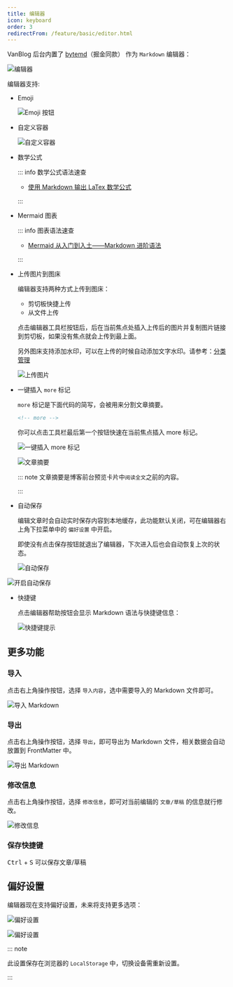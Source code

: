 ```yaml
---
title: 编辑器
icon: keyboard
order: 3
redirectFrom: /feature/basic/editor.html
---
```


VanBlog 后台内置了 [bytemd](https://github.com/bytedance/bytemd)（掘金同款） 作为 `Markdown` 编辑器：

![编辑器](https://www.mereith.com/static/img/e0ce4ddda865c9b7827983a219468599.clipboard-2022-09-06.png)

编辑器支持:

- Emoji

  ![Emoji 按钮](https://www.mereith.com/static/img/42353fbbc0660940e238c4da9b8017cf.clipboard-2022-09-08.png)

- 自定义容器

  ![自定义容器](https://www.mereith.com/static/img/9880f893a308699193671ff3b74f246c.clipboard-2022-09-07.png)

- 数学公式

  ::: info 数学公式语法速查

  - [使用 Markdown 输出 LaTex 数学公式](https://zhuanlan.zhihu.com/p/59412540)

  :::

- Mermaid 图表

  ::: info 图表语法速查

  - [Mermaid 从入门到入土——Markdown 进阶语法](https://zhuanlan.zhihu.com/p/355997933)

  :::

- 上传图片到图床

  编辑器支持两种方式上传到图床：

  - 剪切板快捷上传
  - 从文件上传

  点击编辑器工具栏按钮后，后在当前焦点处插入上传后的图片并复制图片链接到剪切板，如果没有焦点就会上传到最上面。

  另外图床支持添加水印，可以在上传的时候自动添加文字水印。请参考：[分类管理](./tag.md#分类管理)

  ![上传图片](https://pic.mereith.com/img/0a54a1e4fe8ac47cea8fa7aea89964ca.clipboard-2022-08-29.png)

- 一键插入 `more` 标记

  `more` 标记是下面代码的简写，会被用来分割文章摘要。

  ```md
  <!-- more -->
  ```

  你可以点击工具栏最后第一个按钮快速在当前焦点插入 more 标记。

  ![一键插入 more 标记](https://pic.mereith.com/img/59550a500ed84dea504f897dbe12ed07.clipboard-2022-08-29.png)

  ![文章摘要](https://pic.mereith.com/img/b613474a616f7e2b714735cb79aeff6a.clipboard-2022-08-15.png)

  ::: note 文章摘要是博客前台预览卡片中`阅读全文`之前的内容。

  :::

- 自动保存

  编辑文章时会自动实时保存内容到本地缓存，此功能默认关闭，可在编辑器右上角下拉菜单中的 `偏好设置` 中开启。  

  即使没有点击保存按钮就退出了编辑器，下次进入后也会自动恢复上次的状态。

  ![自动保存](https://pic.mereith.com/img/85fa1dc72226c92b7b176cc40690999d.clipboard-2022-08-31.png)

![开启自动保存](https://pic.mereith.com/img/83e5a9815d0538447ef2fa97fe9c875d.clipboard-2023-06-27.webp)

- 快捷键

  点击编辑器帮助按钮会显示 Markdown 语法与快捷键信息：

  ![快捷键提示](https://pic.mereith.com/img/cabe5cdfddeedbd6e592f7aaea2f4afc.clipboard-2022-08-29.png)

## 更多功能

### 导入

点击右上角操作按钮，选择 `导入内容`，选中需要导入的 Markdown 文件即可。

![导入 Markdown](https://pic.mereith.com/img/4218768fe6d1c8d69433bde3fd98c01b.clipboard-2022-08-30.png)

### 导出

点击右上角操作按钮，选择 `导出`，即可导出为 Markdown 文件，相关数据会自动放置到 FrontMatter 中。

![导出 Markdown](https://www.mereith.com/static/img/52495adf0928d2034159a398cbc7e050.clipboard-2022-09-06.png)

### 修改信息

点击右上角操作按钮，选择 `修改信息`，即可对当前编辑的 `文章/草稿` 的信息就行修改。

![修改信息](https://www.mereith.com/static/img/52495adf0928d2034159a398cbc7e050.clipboard-2022-09-06.png)

### 保存快捷键

<kbd>Ctrl</kbd> + <kbd>S</kbd> 可以保存文章/草稿

## 偏好设置

编辑器现在支持偏好设置，未来将支持更多选项：

![偏好设置](https://www.mereith.com/static/img/52495adf0928d2034159a398cbc7e050.clipboard-2022-09-06.png)

![偏好设置](https://pic.mereith.com/img/83e5a9815d0538447ef2fa97fe9c875d.clipboard-2023-06-27.webp)

::: note

此设置保存在浏览器的 `LocalStorage` 中，切换设备需重新设置。

:::
